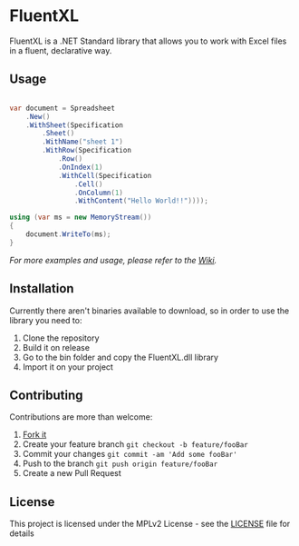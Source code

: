 # FluentXL

FluentXL is a .NET Standard library that allows you to work with Excel files in a fluent, declarative way.

## Usage

```c#

var document = Spreadsheet
    .New()
    .WithSheet(Specification
        .Sheet()
        .WithName("sheet 1")
        .WithRow(Specification
            .Row()
            .OnIndex(1)
            .WithCell(Specification
                .Cell()
                .OnColumn(1)
                .WithContent("Hello World!!"))));

using (var ms = new MemoryStream())
{
    document.WriteTo(ms);
}

```

_For more examples and usage, please refer to the [Wiki][wiki]._

## Installation

Currently there aren't binaries available to download, so in order to use the library you need to:

1. Clone the repository
2. Build it on release
3. Go to the bin folder and copy the FluentXL.dll library
4. Import it on your project

## Contributing

Contributions are more than welcome:

1. [Fork it][fork]
2. Create your feature branch `git checkout -b feature/fooBar`
3. Commit your changes `git commit -am 'Add some fooBar'`
4. Push to the branch `git push origin feature/fooBar`
5. Create a new Pull Request

## License

This project is licensed under the MPLv2 License - see the [LICENSE](LICENSE) file for details

<!-- links -->
[wiki]: https://github.com/ariasemis/fluentxl/wiki
[fork]: https://github.com/ariasemis/fluentxl/fork
